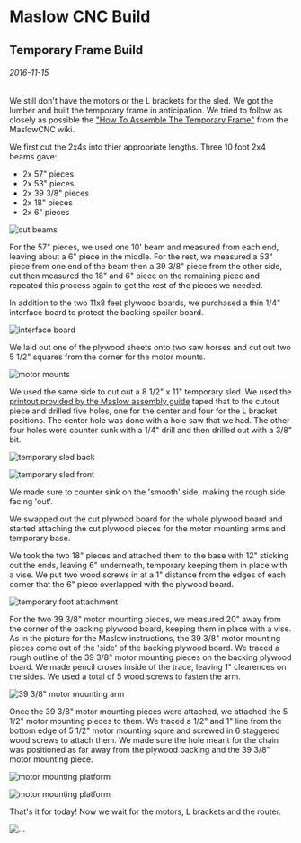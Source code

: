 Maslow CNC Build
===

Temporary Frame Build
---

###### 2016-11-15

We still don't have the motors or the L brackets for the sled.
We got the lumber and built the temporary frame in anticipation.
We tried to follow as closely as possible the
["How To Assemble The Temporary Frame"](https://github.com/MaslowCNC/Mechanics/wiki/How-To-Assemble-The-Temporary-Frame)
from the MaslowCNC wiki.

We first cut the 2x4s into thier appropriate lengths.
Three 10 foot 2x4 beams gave:

* 2x 57" pieces
* 2x 53" pieces
* 2x 39 3/8" pieces
* 2x 18" pieces
* 2x 6" pieces

![cut beams](https://raw.githubusercontent.com/abetusk/dev/release/projects/maslowcnc/build/2017-11-15/img/single/processed/2016_0108_060106_002.jpg)

For the 57" pieces, we used one 10' beam and measured from each end,
leaving about a 6" piece in the middle.
For the rest, we measured a 53" piece from one end of the beam
then a 39 3/8" piece from the other side, cut then measured the
18" and 6" piece on the remaining piece and repeated this
process again to get the rest of the pieces we needed.

In addition to the two 11x8 feet plywood boards, we purchased a
thin 1/4" interface board to protect the backing spoiler board.

![interface board](https://raw.githubusercontent.com/abetusk/dev/release/projects/maslowcnc/build/2017-11-15/img/single/processed/2016_0108_060111_003.jpg)

We laid out one of the plywood sheets onto two saw horses and cut out
two 5 1/2" squares from the corner for the motor mounts.

![motor mounts](https://raw.githubusercontent.com/abetusk/dev/release/projects/maslowcnc/build/2017-11-15/img/single/processed/2016_0108_060052_001.jpg)

We used the same side to cut out a 8 1/2" x 11" temporary sled.
We used the [printout provided by the Maslow assembly guide](https://github.com/MaslowCNC/Mechanics/blob/master/tempSled.pdf)
taped that to the cutout piece and drilled five holes, one for the
center and four for the L bracket positions.
The center hole was done with a hole saw that we had.
The other four holes were counter sunk with a 1/4" drill and then
drilled out with a 3/8" bit.

![temporary sled back](https://raw.githubusercontent.com/abetusk/dev/release/projects/maslowcnc/build/2017-11-15/img/single/processed/2016_0108_085232_007.jpg)

![temporary sled front](https://raw.githubusercontent.com/abetusk/dev/release/projects/maslowcnc/build/2017-11-15/img/single/processed/2016_0108_085238_008.jpg)

We made sure to counter sink on the 'smooth' side, making the rough side
facing 'out'.

We swapped out the cut plywood board for the whole plywood board and started
attaching the cut plywood pieces for the motor mounting arms and temporary
base.

We took the two 18" pieces and attached them to the base with 12" sticking
out the ends, leaving 6" underneath, temporary keeping them in place
with a vise.
We put two wood screws in at a 1" distance from the edges of each corner
that the 6" piece overlapped with the plywood board.


![temporary foot attachment](https://raw.githubusercontent.com/abetusk/dev/release/projects/maslowcnc/build/2017-11-15/img/single/processed/2016_0108_085113_001.jpg)

For the two 39 3/8" motor mounting pieces, we measured 20" away from the corner
of the backing plywood board, keeping them in place with a vise.
As in the picture for the Maslow instructions, the 39 3/8" motor mounting pieces
come out of the 'side' of the backing plywood board.
We traced a rough outline of the 39 3/8" motor mounting pieces on the backing
plywood board.
We made pencil croses inside of the trace, leaving 1" clearences on the sides.
We used a total of 5 wood screws to fasten the arm.

![39 3/8" motor mounting arm](https://raw.githubusercontent.com/abetusk/dev/release/projects/maslowcnc/build/2017-11-15/img/single/processed/2016_0108_085208_005.jpg)

Once the 39 3/8" motor mounting pieces were attached, we attached the 5 1/2" motor
mounting pieces to them.
We traced a 1/2" and 1" line from the bottom edge of 5 1/2" motor mounting squre
and screwed in 6 staggered wood screws to attach them.
We made sure the hole meant for the chain was positioned as far away from the
plywood backing and the 39 3/8" motor mounting piece.

![motor mounting platform](https://raw.githubusercontent.com/abetusk/dev/release/projects/maslowcnc/build/2017-11-15/img/single/processed/2016_0108_085143_004.jpg)

![motor mounting platform](https://raw.githubusercontent.com/abetusk/dev/release/projects/maslowcnc/build/2017-11-15/img/single/processed/2016_0108_085216_006.jpg)


That's it for today!
Now we wait for the motors, L brackets and the router.

![...](https://raw.githubusercontent.com/abetusk/dev/release/projects/maslowcnc/build/2017-11-15/img/single/processed/2016_0108_085132_003.jpg)
